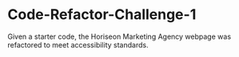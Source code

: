 # Code-Refactor-Challenge-1
Given a starter code, the Horiseon Marketing Agency webpage was refactored to meet accessibility standards.
